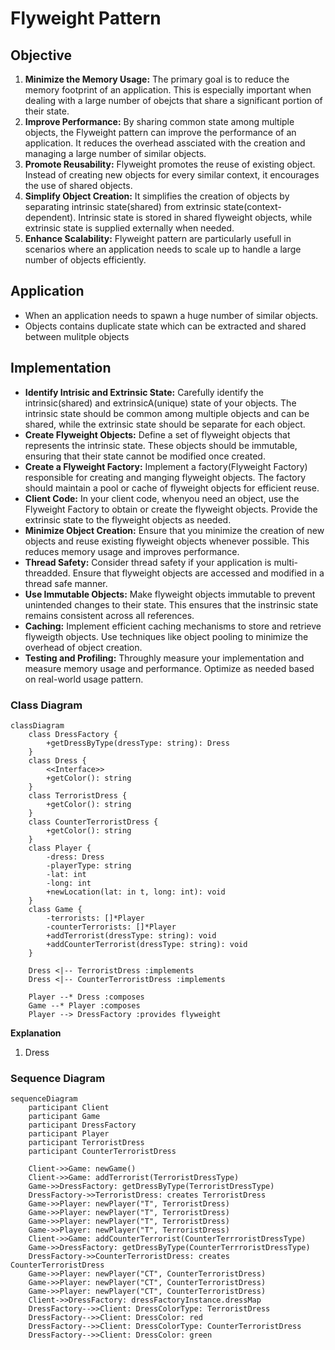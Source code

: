 # Flyweight Pattern

## Objective

1. **Minimize the Memory Usage:** The primary goal is to reduce the memory footprint of an application. This is especially important when dealing with a large number of obejcts that share a significant portion of their state.
2. **Improve Performance:** By sharing common state among multiple objects, the Flyweight pattern can improve the performance of an application. It reduces the overhead assciated with the creation and managing a large number of similar objects.
3. **Promote Reusability:** Flyweight promotes the reuse of existing object. Instead of creating new objects for every similar context, it encourages the use of shared objects.
4. **Simplify Object Creation:** It simplifies the creation of objects by separating intrinsic state(shared) from extrinsic state(context-dependent). Intrinsic state is stored in shared flyweight objects, while extrinsic state is supplied externally when needed.
5. **Enhance Scalability:** Flyweight pattern are particularly usefull in scenarios where an application needs to scale up to handle a large number of objects efficiently.

## Application

- When an application needs to spawn a huge number of similar objects.
- Objects contains duplicate state which can be extracted and shared between mulitple objects

## Implementation

- **Identify Intrisic and Extrinsic State:** Carefully identify the intrinsic(shared) and extrinsicA(unique) state of your objects. The intrinsic state should be common among multiple objects and can be shared, while the extrinsic state should be separate for each object.
- **Create Flyweight Objects:** Define a set of flyweight objects that represents the intrinsic state. These objects should be immutable, ensuring that their state cannot be modified once created.
- **Create a Flyweight Factory:** Implement a factory(Flyweight Factory) responsible for creating and manging flyweight objects. The factory should maintain a pool or cache of flyweight objects for efficient reuse.
- **Client Code:** In your client code, whenyou need an object, use the Flyweight Factory to obtain or create the flyweight objects. Provide the extrinsic state to the flyweight objects as needed.
- **Minimize Object Creation:** Ensure that you minimize the creation of new objects and reuse existing flyweight objects whenever possible. This reduces memory usage and improves performance.
- **Thread Safety:** Consider thread safety if your application is multi-threadded. Ensure that flyweight objects are accessed and modified in a thread safe manner.
- **Use Immutable Objects:** Make flyweight objects immutable to prevent unintended changes to their state. This ensures that the instrinsic state remains consistent across all references.
- **Caching:** Implement efficient caching mechanisms to store and retrieve flyweigth objects. Use techniques like object pooling to minimize the overhead of object creation.
- **Testing and Profiling:** Throughly measure your implementation and measure memory usage and performance. Optimize as needed based on real-world usage pattern.

### Class Diagram

```mermaid
classDiagram
    class DressFactory {
        +getDressByType(dressType: string): Dress
    }
    class Dress {
        <<Interface>>
        +getColor(): string
    }
    class TerroristDress {
        +getColor(): string
    }
    class CounterTerroristDress {
        +getColor(): string
    }
    class Player {
        -dress: Dress
        -playerType: string
        -lat: int
        -long: int
        +newLocation(lat: in t, long: int): void
    }
    class Game {
        -terrorists: []*Player
        -counterTerrorists: []*Player
        +addTerrorist(dressType: string): void
        +addCounterTerrorist(dressType: string): void
    }

    Dress <|-- TerroristDress :implements
    Dress <|-- CounterTerroristDress :implements

    Player --* Dress :composes
    Game --* Player :composes
    Player --> DressFactory :provides flyweight

```

**Explanation**

1. Dress

### Sequence Diagram

```mermaid
sequenceDiagram
    participant Client
    participant Game
    participant DressFactory
    participant Player
    participant TerroristDress
    participant CounterTerroristDress

    Client->>Game: newGame()
    Client->>Game: addTerrorist(TerroristDressType)
    Game->>DressFactory: getDressByType(TerroristDressType)
    DressFactory->>TerroristDress: creates TerroristDress
    Game->>Player: newPlayer("T", TerroristDress)
    Game->>Player: newPlayer("T", TerroristDress)
    Game->>Player: newPlayer("T", TerroristDress)
    Game->>Player: newPlayer("T", TerroristDress)
    Client->>Game: addCounterTerrorist(CounterTerrroristDressType)
    Game->>DressFactory: getDressByType(CounterTerrroristDressType)
    DressFactory->>CounterTerroristDress: creates CounterTerroristDress
    Game->>Player: newPlayer("CT", CounterTerroristDress)
    Game->>Player: newPlayer("CT", CounterTerroristDress)
    Game->>Player: newPlayer("CT", CounterTerroristDress)
    Client->>DressFactory: dressFactoryInstance.dressMap
    DressFactory-->>Client: DressColorType: TerroristDress
    DressFactory-->>Client: DressColor: red
    DressFactory-->>Client: DressColorType: CounterTerroristDress
    DressFactory-->>Client: DressColor: green
```
